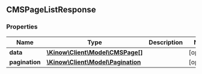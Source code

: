 ## CMSPageListResponse

### Properties
Name | Type | Description | Notes
------------ | ------------- | ------------- | -------------
**data** | [**\Kinow\Client\Model\CMSPage[]**](#CMSPage) |  | [optional] 
**pagination** | [**\Kinow\Client\Model\Pagination**](#Pagination) |  | [optional] 


